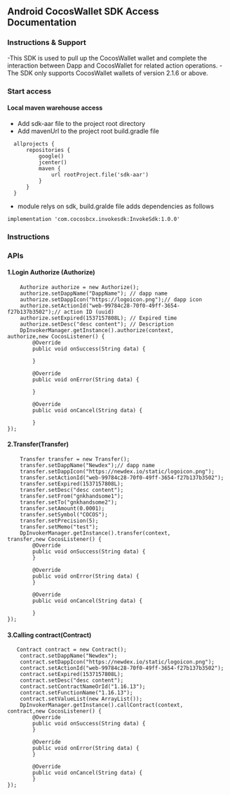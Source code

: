 ## Android CocosWallet SDK Access Documentation

### Instructions & Support
-This SDK is used to pull up the CocosWallet wallet and complete the interaction between Dapp and CocosWallet for related action operations.
-The SDK only supports CocosWallet wallets of version 2.1.6 or above.

### Start access

#### Local maven warehouse access

- Add sdk-aar file to the project root directory
- Add mavenUrl to the project root build.gradle file

```
  allprojects {
      repositories {
          google()
          jcenter()
          maven {
              url rootProject.file('sdk-aar')
          }
      }
  }
```

- module relys on sdk, build.gralde file adds dependencies as follows

```
implementation 'com.cocosbcx.invokesdk:InvokeSdk:1.0.0'
```

### Instructions

### APIs

#### 1.Login Authorize (Authorize)

```
    Authorize authorize = new Authorize();
    authorize.setDappName("DappName"); // dapp name
    authorize.setDappIcon("https://logoicon.png");// dapp icon
    authorize.setActionId("web-99784c28-70f0-49ff-3654-f27b137b3502");// action ID (uuid)
    authorize.setExpired(1537157808L); // Expired time
    authorize.setDesc("desc content"); // Description
    DpInvokerManager.getInstance().authorize(context,        authorize,new CocosListener() {
        @Override
        public void onSuccess(String data) {

        }

        @Override
        public void onError(String data) {

        }

        @Override
        public void onCancel(String data) {

        }
});
```

#### 2.Transfer(Transfer)

```
    Transfer transfer = new Transfer();
    transfer.setDappName("Newdex");// dapp name
    transfer.setDappIcon("https://newdex.io/static/logoicon.png");
    transfer.setActionId("web-99784c28-70f0-49ff-3654-f27b137b3502");
    transfer.setExpired(1537157808L);
    transfer.setDesc("desc content");
    transfer.setFrom("gnkhandsome1");
    transfer.setTo("gnkhandsome2");
    transfer.setAmount(0.0001);
    transfer.setSymbol("COCOS");
    transfer.setPrecision(5);
    transfer.setMemo("test");
    DpInvokerManager.getInstance().transfer(context,        transfer,new CocosListener() {
        @Override
        public void onSuccess(String data) {
        }

        @Override
        public void onError(String data) {
        }

        @Override
        public void onCancel(String data) {

        }
});
```

#### 3.Calling contract(Contract)

```
   Contract contract = new Contract();
    contract.setDappName("Newdex");
    contract.setDappIcon("https://newdex.io/static/logoicon.png");
    contract.setActionId("web-99784c28-70f0-49ff-3654-f27b137b3502");
    contract.setExpired(1537157808L);
    contract.setDesc("desc content");
    contract.setContractNameOrId("1.16.13");
    contract.setFunctionName("1.16.13");
    contract.setValueList(new ArrayList());
    DpInvokerManager.getInstance().callContract(context,         contract,new CocosListener() {
        @Override
        public void onSuccess(String data) {
        }

        @Override
        public void onError(String data) {
        }

        @Override
        public void onCancel(String data) {
        }
});
```



